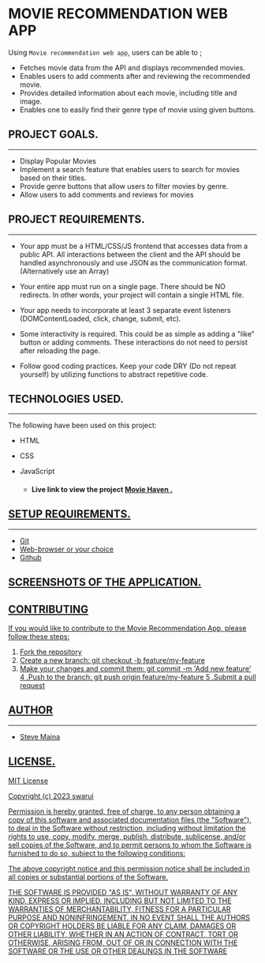 # MOVIE RECOMMENDATION WEB APP

Using `Movie recommendation web app`, users can be able to ;

- Fetches movie data from the API and displays recommended movies.
- Enables users to add comments after and reviewing the recommended movie.
- Provides detailed information about each movie, including title and image.
- Enables one to easily find their genre type of movie using given buttons.

## PROJECT GOALS.

---

- Display Popular Movies
- Implement a search feature that enables users to search for movies based on their titles.
- Provide genre buttons that allow users to filter movies by genre.
- Allow users to add comments and reviews for movies

## PROJECT REQUIREMENTS.

---

- Your app must be a HTML/CSS/JS frontend that accesses data from a public API. All interactions between the client and the API should be handled asynchronously and use JSON as the communication format. (Alternatively use an Array)

- Your entire app must run on a single page. There should be NO redirects. In other words, your project will contain a single HTML file.

- Your app needs to incorporate at least 3 separate event listeners (DOMContentLoaded, click, change, submit, etc).

- Some interactivity is required. This could be as simple as adding a "like" button or adding comments. These interactions do not need to persist after reloading the page.

- Follow good coding practices. Keep your code DRY (Do not repeat yourself) by utilizing functions to abstract repetitive code.

## TECHNOLOGIES USED.

---

The following have been used on this project:

- HTML
- CSS
- JavaScript

  - #### Live link to view the project <a href="">Movie Haven .

## SETUP REQUIREMENTS.

---

- Git
- Web-browser or your choice
- Github

## SCREENSHOTS OF THE APPLICATION.

## CONTRIBUTING

If you would like to contribute to the Movie Recommendation App, please follow these steps:

1. Fork the repository
2. Create a new branch: git checkout -b feature/my-feature
3. Make your changes and commit them: git commit -m 'Add new feature'
4 .Push to the branch: git push origin feature/my-feature
5 .Submit a pull request

## AUTHOR

---

- Steve Maina

## LICENSE.

MIT License

Copyright (c) 2023 swarui

Permission is hereby granted, free of charge, to any person obtaining a copy of this software and associated documentation files (the "Software"), to deal in the Software without restriction, including without limitation the rights to use, copy, modify, merge, publish, distribute, sublicense, and/or sell copies of the Software, and to permit persons to whom the Software is furnished to do so, subject to the following conditions:

The above copyright notice and this permission notice shall be included in all copies or substantial portions of the Software.

THE SOFTWARE IS PROVIDED "AS IS", WITHOUT WARRANTY OF ANY KIND, EXPRESS OR IMPLIED, INCLUDING BUT NOT LIMITED TO THE WARRANTIES OF MERCHANTABILITY, FITNESS FOR A PARTICULAR PURPOSE AND NONINFRINGEMENT. IN NO EVENT SHALL THE AUTHORS OR COPYRIGHT HOLDERS BE LIABLE FOR ANY CLAIM, DAMAGES OR OTHER LIABILITY, WHETHER IN AN ACTION OF CONTRACT, TORT OR OTHERWISE, ARISING FROM, OUT OF OR IN CONNECTION WITH THE SOFTWARE OR THE USE OR OTHER DEALINGS IN THE SOFTWARE

